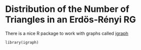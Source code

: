 Distribution of the Number of Triangles in an Erdös-Rényi RG
============================================================

There is a nice R package to work with graphs called
[igraph](http://igraph.org/)

    library(igraph)
